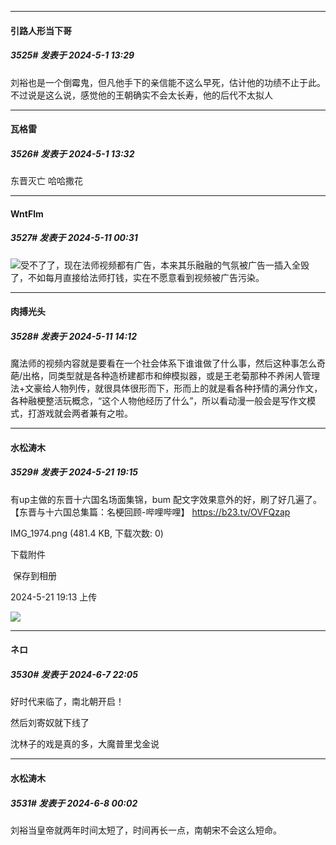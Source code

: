 ﻿
*****

####  引路人形当下哥  
##### 3525#       发表于 2024-5-1 13:29

刘裕也是一个倒霉鬼，但凡他手下的亲信能不这么早死，估计他的功绩不止于此。不过说是这么说，感觉他的王朝确实不会太长寿，他的后代不太拟人

*****

####  瓦格雷  
##### 3526#       发表于 2024-5-1 13:32

东晋灭亡 哈哈撒花

*****

####  WntFlm  
##### 3527#       发表于 2024-5-11 00:31

<img src="https://static.saraba1st.com/image/smiley/face2017/001.png" referrerpolicy="no-referrer">受不了了，现在法师视频都有广告，本来其乐融融的气氛被广告一插入全毁了，不如每月直接给法师打钱，实在不愿意看到视频被广告污染。


*****

####  肉搏光头  
##### 3528#       发表于 2024-5-11 14:12

魔法师的视频内容就是要看在一个社会体系下谁谁做了什么事，然后这种事怎么奇葩/出格，同类型就是各种造桥建都市和绅模拟器，或是王老菊那种不养闲人管理法+文豪给人物列传，就很具体很形而下，形而上的就是看各种抒情的满分作文，各种融梗整活玩概念，“这个人物他经历了什么”，所以看动漫一般会是写作文模式，打游戏就会两者兼有之啦。

*****

####  水松涛木  
##### 3529#       发表于 2024-5-21 19:15

有up主做的东晋十六国名场面集锦，bum 配文字效果意外的好，刷了好几遍了。【东晋与十六国总集篇：名梗回顾-哔哩哔哩】 https://b23.tv/OVFQzap

IMG_1974.png
(481.4 KB, 下载次数: 0)

下载附件

 保存到相册

2024-5-21 19:13 上传

<img src="https://img.saraba1st.com/forum/202405/21/191335dn8sgsa7bnbyn1vn.png" referrerpolicy="no-referrer">

*****

####  ネロ  
##### 3530#       发表于 2024-6-7 22:05

好时代来临了，南北朝开启！

然后刘寄奴就下线了

沈林子的戏是真的多，大魔普里戈金说


*****

####  水松涛木  
##### 3531#       发表于 2024-6-8 00:02

刘裕当皇帝就两年时间太短了，时间再长一点，南朝宋不会这么短命。

